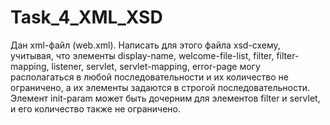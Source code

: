 # Task_4_XML_XSD
Дан xml-файл (web.xml). Написать для этого файла xsd-схему, учитывая, что элементы display-name, welcome-file-list, filter, filter-mapping, listener, servlet, servlet-mapping, error-page могу располагаться в любой последовательности и их количество не ограничено, а их элементы задаются в строгой последовательности. Элемент init-param может быть дочерним для элементов filter и servlet, и его количество также не ограничено. 
